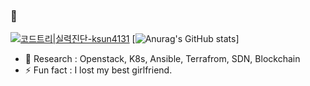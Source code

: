 ###  👋
[![코드트리|실력진단-ksun4131](https://banner.codetree.ai/v1/banner/ksun4131)](https://www.codetree.ai/profiles/ksun4131)
[![Anurag's GitHub stats](https://github-readme-stats.vercel.app/api?username=KwonSunJae&&show_icons=true&theme=dracula)]
<!--
**KwonSunJae/KwonSunJae** is a ✨ _special_ ✨ repository because its `README.md` (this file) appears on your GitHub profile.

Here are some ideas to get you started:
-->
- 🌱 Research : Openstack, K8s, Ansible, Terrafrom, SDN, Blockchain
- ⚡ Fun fact : I lost my best girlfriend.

